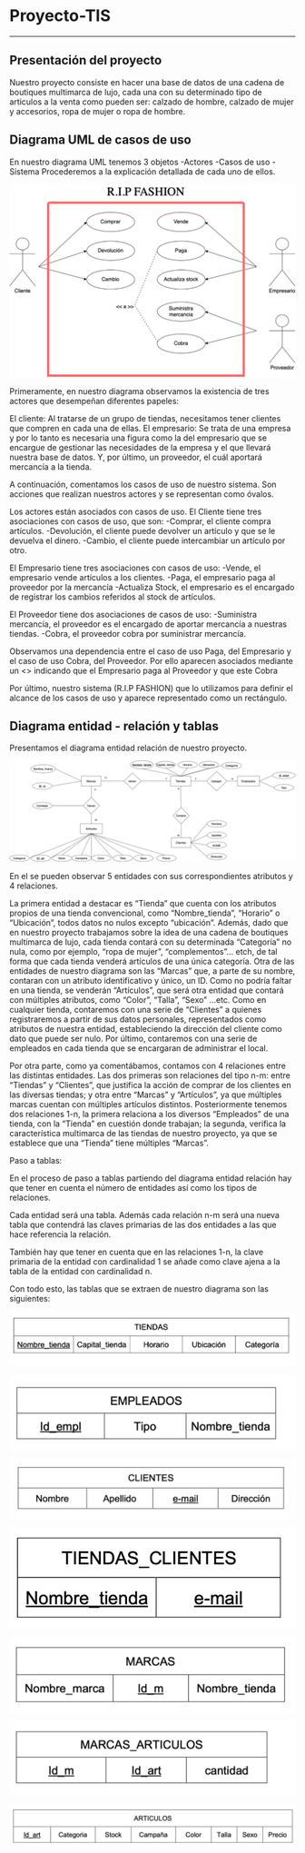 # Proyecto-TIS

---

## Presentación del proyecto

Nuestro proyecto consiste en hacer una base de datos de una cadena de boutiques multimarca de lujo, cada una con su determinado tipo de articulos a la venta como pueden ser: calzado de hombre, calzado de mujer y accesorios, ropa de mujer o ropa de hombre.

## Diagrama UML de casos de uso

En nuestro diagrama UML tenemos 3 objetos
-Actores
-Casos de uso
-Sistema
Procederemos a la explicación detallada de cada uno de ellos.

![UML_proyectoTIS](UML_proyectoTIS.png) 

Primeramente, en nuestro diagrama observamos la existencia de tres actores que desempeñan diferentes papeles:

El cliente: Al tratarse de un grupo de tiendas, necesitamos tener clientes que compren en cada una de ellas.
El empresario: Se trata de una empresa y por lo tanto es necesaria una figura como la del empresario que se encargue de gestionar las necesidades de la empresa y el que llevará nuestra base de datos.
Y, por último, un proveedor, el cuál aportará mercancía a la tienda.

A continuación, comentamos los casos de uso de nuestro sistema.
Son acciones que realizan nuestros actores y se representan como óvalos.

Los actores están asociados con casos de uso.
El Cliente tiene tres asociaciones con casos de uso, que son: 
-Comprar, el cliente compra artículos.
-Devolución, el cliente puede devolver un artículo y que se le devuelva el dinero.
-Cambio, el cliente puede intercambiar un artículo por otro.

El Empresario tiene tres asociaciones con casos de uso:
-Vende, el empresario vende artículos a los clientes.
-Paga, el empresario paga al proveedor por la mercancía
-Actualiza Stock, el empresario es el encargado de registrar los cambios referidos al stock de artículos.

El Proveedor tiene dos asociaciones de casos de uso:
-Suministra mercancía, el proveedor es el encargado de aportar mercancía a nuestras tiendas.
-Cobra, el proveedor cobra por suministrar mercancía.

Observamos una dependencia entre el caso de uso Paga, del Empresario y el caso de uso Cobra, del Proveedor. Por ello aparecen asociados mediante un <<a>> indicando que el Empresario paga al Proveedor y que este Cobra

Por último, nuestro sistema (R.I.P FASHION) que lo utilizamos para definir el alcance de los casos de uso y aparece representado como un rectángulo.
 
 

## Diagrama entidad - relación y tablas

Presentamos el diagrama entidad relación de nuestro proyecto. 

![DiagramaER](DiagramaER.jpg) 


En el se pueden observar 5 entidades con sus correspondientes atributos y 4 relaciones. 
 
La primera entidad a destacar es “Tienda” que cuenta con los atributos propios de una tienda convencional, como  “Nombre_tienda”, “Horario” o “Ubicación”, todos datos no nulos excepto “ubicación”. Además, dado que en nuestro proyecto trabajamos sobre la idea de una cadena de boutiques multimarca de lujo, cada tienda contará con su determinada “Categoría” no nula, como por ejemplo, “ropa de mujer”, “complementos”… etch, de tal forma que cada tienda venderá artículos de una única categoría. 
Otra de las entidades de nuestro diagrama son las “Marcas” que, a parte de su nombre, contaran con un atributo identificativo y único, un ID. 
Como no podría faltar en una tienda, se venderán “Artículos”, que será otra entidad que contará con múltiples atributos, como “Color”, “Talla”, “Sexo” …etc. 
Como en cualquier tienda, contaremos con una serie de “Clientes” a quienes registraremos a partir de sus datos personales, representados como atributos de nuestra entidad, estableciendo la dirección del cliente como dato que puede ser nulo. 
Por último, contaremos con una serie de empleados en cada tienda que se encargaran de administrar el local. 
 
Por otra parte, como ya comentábamos, contamos con 4 relaciones entre las distintas entidades. Las dos primeras son relaciones del tipo n-m:  entre “Tiendas” y “Clientes”, que justifica la acción de comprar de los clientes en las diversas tiendas; y otra entre “Marcas” y “Artículos”, ya que múltiples marcas cuentan con múltiples artículos distintos. Posteriormente tenemos dos relaciones 1-n, la primera relaciona a los diversos “Empleados” de una tienda, con la “Tienda” en cuestión donde trabajan; la segunda, verifica la característica multimarca de las tiendas de nuestro proyecto, ya que se establece que  una “Tienda” tiene múltiples “Marcas”. 
 
Paso a tablas: 
 
En el proceso de paso a tablas partiendo del diagrama entidad relación hay que tener en cuenta el número de entidades así como los tipos de relaciones. 
 
Cada entidad será una tabla. Además cada relación n-m será una nueva tabla que contendrá las claves primarias de las dos entidades a las que hace referencia la relación. 
 
También hay que tener en cuenta que en las relaciones 1-n, la clave primaria de la entidad con cardinalidad 1 se añade como clave ajena a la tabla de la entidad con cardinalidad n. 

Con todo esto, las tablas que se extraen de nuestro diagrama son las siguientes:

![tiendas](tiendas.png) 

![Empleados](Empleados.png) 

![clientes](clientes.png) 

![Tiendas_clientes](Tiendas_clientes.png) 

![Marcas](Marcas.png) 

![Marcas_Aticulos](Marcas_Aticulos.png) 

![Articulos](Articulos.png) 
